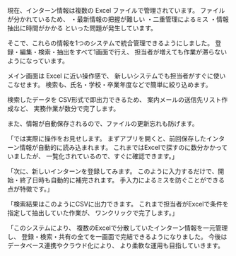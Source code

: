 現在、インターン情報は複数の Excel ファイルで管理されています。
ファイルが分かれているため、
・最新情報の把握が難しい
・二重管理によるミス
・情報抽出に時間がかかる
といった問題が発生しています。

そこで、これらの情報を1つのシステムで統合管理できるようにしました。
登録・編集・検索・抽出をすべて1画面で行え、
担当者が増えても作業が滞らないようになっています。



メイン画面は Excel に近い操作感で、
新しいシステムでも担当者がすぐに使いこなせます。
検索も、氏名・学校・卒業年度などで簡単に絞り込めます。



検索したデータを CSV形式で即出力できるため、
案内メールの送信先リスト作成など、
実務作業が数分で完了します。

また、情報が自動保存されるので、ファイルの更新忘れも防げます。



「では実際に操作をお見せします。
まずアプリを開くと、前回保存したインターン情報が自動的に読み込まれます。
これまではExcelで探すのに数分かかっていましたが、
一覧化されているので、すぐに確認できます。」

「次に、新しいインターンを登録してみます。
このように入力するだけで、開始・終了日時も自動的に補完されます。
手入力によるミスを防ぐことができる点が特徴です。」

「検索結果はこのようにCSVに出力できます。
これまで担当者がExcelで条件を指定して抽出していた作業が、
ワンクリックで完了します。」


「このシステムにより、
複数のExcelで分散していたインターン情報を一元管理し、
登録・検索・共有の全てを一画面で完結できるようになりました。
今後はデータベース連携やクラウド化により、
より柔軟な運用も目指していきます。

